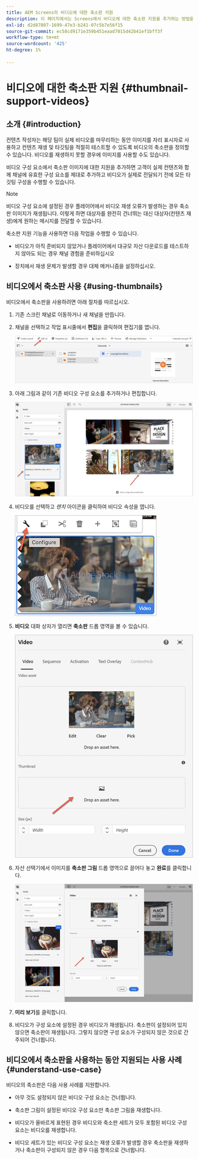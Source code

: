```yaml
---
title: AEM Screens의 비디오에 대한 축소판 지원
description: 이 페이지에서는 Screens에서 비디오에 대한 축소판 지원을 추가하는 방법을 설명합니다.
exl-id: d2d87807-1699-47e3-b241-07c5b7e56f15
source-git-commit: ec58cd9171e359b451eaad7015d42b41ef1bff3f
workflow-type: tm+mt
source-wordcount: '425'
ht-degree: 1%

---
```


# 비디오에 대한 축소판 지원 {#thumbnail-support-videos}

## 소개 {#introduction}

컨텐츠 작성자는 해당 팀이 실제 비디오를 마무리하는 동안 이미지를 자리 표시자로 사용하고 컨텐츠 재생 및 타깃팅을 적절히 테스트할 수 있도록 비디오의 축소판을 정의할 수 있습니다. 비디오를 재생하지 못할 경우에 이미지를 사용할 수도 있습니다.

비디오 구성 요소에서 축소판 이미지에 대한 지원을 추가하면 고객이 실제 컨텐츠와 함께 채널에 유효한 구성 요소를 제대로 추가하고 비디오가 실제로 전달되기 전에 모든 타깃팅 구성을 수행할 수 있습니다.

>[!NOTE]
>비디오 구성 요소에 설정된 경우 플레이어에서 비디오 재생 오류가 발생하는 경우 축소판 이미지가 재생됩니다. 이렇게 하면 대상자를 완전히 건너뛰는 대신 대상자(컨텐츠 재생)에게 원하는 메시지를 전달할 수 있습니다.

축소판 지원 기능을 사용하면 다음 작업을 수행할 수 있습니다.

* 비디오가 아직 준비되지 않았거나 플레이어에서 대규모 자산 다운로드를 테스트하지 않아도 되는 경우 채널 경험을 준비하십시오

* 장치에서 재생 문제가 발생할 경우 대체 메커니즘을 설정하십시오.

## 비디오에서 축소판 사용 {#using-thumbnails}

비디오에서 축소판을 사용하려면 아래 절차를 따르십시오.

1. 기존 스크린 채널로 이동하거나 새 채널을 만듭니다.

1. 채널을 선택하고 작업 표시줄에서 **편집**&#x200B;을 클릭하여 편집기를 엽니다.

   ![이미지](/help/user-guide/assets/thumbnails/thumbnail-1.png)

1. 아래 그림과 같이 기존 비디오 구성 요소를 추가하거나 편집합니다.

   ![이미지](/help/user-guide/assets/thumbnails/thumbnail-2.png)

1. 비디오를 선택하고 *렌치* 아이콘을 클릭하여 비디오 속성을 엽니다.

   ![이미지](/help/user-guide/assets/thumbnails/thumbnail-3.png)

1. **비디오** 대화 상자가 열리면 **축소판** 드롭 영역을 볼 수 있습니다.

   ![이미지](/help/user-guide/assets/thumbnails/thumbnail-4.png)

1. 자산 선택기에서 이미지를 **축소판 그림** 드롭 영역으로 끌어다 놓고 **완료**&#x200B;를 클릭합니다.

   ![이미지](/help/user-guide/assets/thumbnails/thumbnail-5.png)

1. **미리 보기**&#x200B;를 클릭합니다.

1. 비디오가 구성 요소에 설정된 경우 비디오가 재생됩니다. 축소판이 설정되어 있지 않으면 축소판이 재생됩니다. 그렇지 않으면 구성 요소가 구성되지 않은 것으로 간주되어 건너뜁니다.

## 비디오에서 축소판을 사용하는 동안 지원되는 사용 사례 {#understand-use-case}

비디오의 축소판은 다음 사용 사례를 지원합니다.

* 아무 것도 설정되지 않은 비디오 구성 요소는 건너뜁니다.

* 축소판 그림이 설정된 비디오 구성 요소만 축소판 그림을 재생합니다.

* 비디오가 올바르게 표현된 경우 비디오와 축소판 세트가 모두 포함된 비디오 구성 요소는 비디오를 재생합니다.

* 비디오 세트가 있는 비디오 구성 요소는 재생 오류가 발생할 경우 축소판을 재생하거나 축소판이 구성되지 않은 경우 다음 항목으로 건너뜁니다.
